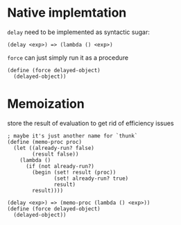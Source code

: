 # Native implemtation

`delay` need to be implemented as syntactic sugar:

    (delay <exp>) => (lambda () <exp>)

`force` can just simply run it as a procedure

    (define (force delayed-object)
      (delayed-object))

# Memoization

store the result of evaluation to get rid of efficiency issues

    ; maybe it's just another name for `thunk`
    (define (memo-proc proc)
      (let ((already-run? false)
            (result false))
        (lambda ()
          (if (not already-run?)
            (begin (set! result (proc))
                   (set! already-run? true)
                   result)
            result))))

    (delay <exp>) => (memo-proc (lambda () <exp>))
    (define (force delayed-object)
      (delayed-object))
